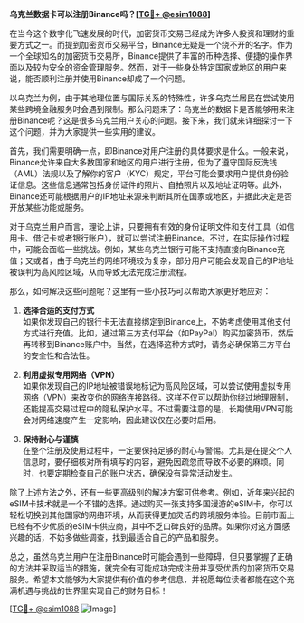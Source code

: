 **乌克兰数据卡可以注册Binance吗？[[TG💪+ @esim1088](https://t.me/s/esim1088)]**

在当今这个数字化飞速发展的时代，加密货币交易已经成为许多人投资和理财的重要方式之一。而提到加密货币交易平台，Binance无疑是一个绕不开的名字。作为一个全球知名的加密货币交易所，Binance提供了丰富的币种选择、便捷的操作界面以及较为安全的资金管理服务。然而，对于一些身处特定国家或地区的用户来说，能否顺利注册并使用Binance却成了一个问题。

以乌克兰为例，由于其地理位置与国际关系的特殊性，许多乌克兰居民在尝试使用某些跨境金融服务时会遇到限制。那么问题来了：乌克兰的数据卡是否能够用来注册Binance呢？这是很多乌克兰用户关心的问题。接下来，我们就来详细探讨一下这个问题，并为大家提供一些实用的建议。

首先，我们需要明确一点，即Binance对用户注册的具体要求是什么。一般来说，Binance允许来自大多数国家和地区的用户进行注册，但为了遵守国际反洗钱（AML）法规以及了解你的客户（KYC）规定，平台可能会要求用户提供身份验证信息。这些信息通常包括身份证件的照片、自拍照片以及地址证明等。此外，Binance还可能根据用户的IP地址来源来判断其所在国家或地区，并据此决定是否开放某些功能或服务。

对于乌克兰用户而言，理论上讲，只要拥有有效的身份证明文件和支付工具（如信用卡、借记卡或者银行账户），就可以尝试注册Binance。不过，在实际操作过程中，可能会面临一些挑战。例如，某些乌克兰银行可能不支持直接向Binance充值；又或者，由于乌克兰的网络环境较为复杂，部分用户可能会发现自己的IP地址被误判为高风险区域，从而导致无法完成注册流程。

那么，如何解决这些问题呢？这里有一些小技巧可以帮助大家更好地应对：

1. **选择合适的支付方式**  
   如果你发现自己的银行卡无法直接绑定到Binance上，不妨考虑使用其他支付方式进行充值。比如，通过第三方支付平台（如PayPal）购买加密货币，然后再转移到Binance账户中。当然，在选择这种方式时，请务必确保第三方平台的安全性和合法性。

2. **利用虚拟专用网络（VPN）**  
   如果你发现自己的IP地址被错误地标记为高风险区域，可以尝试使用虚拟专用网络（VPN）来改变你的网络连接路径。这样不仅可以帮助你绕过地理限制，还能提高交易过程中的隐私保护水平。不过需要注意的是，长期使用VPN可能会对网络速度产生一定影响，因此建议仅在必要时启用。

3. **保持耐心与谨慎**  
   在整个注册及使用过程中，一定要保持足够的耐心与警惕。尤其是在提交个人信息时，要仔细核对所有填写的内容，避免因疏忽而导致不必要的麻烦。同时，也要定期检查自己的账户状态，确保没有异常活动发生。

除了上述方法之外，还有一些更高级别的解决方案可供参考。例如，近年来兴起的eSIM卡技术就是一个不错的选择。通过购买一张支持多国漫游的eSIM卡，你可以轻松切换到其他国家的网络环境，从而获得更加灵活的跨境服务体验。目前市面上已经有不少优质的eSIM卡供应商，其中不乏口碑良好的品牌。如果你对这方面感兴趣的话，不妨多做些调查，找到最适合自己的产品和服务。

总之，虽然乌克兰用户在注册Binance时可能会遇到一些障碍，但只要掌握了正确的方法并采取适当的措施，就完全有可能成功完成注册并享受优质的加密货币交易服务。希望本文能够为大家提供有价值的参考信息，并祝愿每位读者都能在这个充满机遇与挑战的世界里实现自己的财务目标！

[[TG💪+ @esim1088](https://t.me/s/esim1088) ![Image](https://i.postimg.cc/4NQfJmqS/Snipaste-2025-05-13-00-14-12.png)]